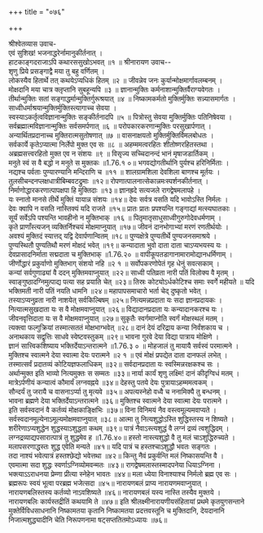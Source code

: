 +++
title = "०७६"

+++
    
श्रीश्वेतव्यास उवाच-  
एवं सुशिख! भजनाद्धरेर्नामानुकीर्तनात् ।  
हाटकाङ्गदराजाऽपि कथारससुखोऽभवत् ॥१ ॥
श्रीनारायण उवाच--  
शृणु प्रिये प्रसङ्गाद्वै मया तु बहु वर्णितम् ।  
लोकस्यैव हितार्थे तत् कथयेऽप्यधिकं हितम् ॥२ ॥
जीवन्नेव जनः कुर्यान्मोक्षमार्गावलम्बनम् ।  
मोक्षदानि मया चात्र क्लृप्तानि सुबहून्यपि ॥३ ॥
ज्ञानान्मुक्तिः कर्मनाशान्मुक्तिर्वैराग्यवेगतः ।  
तीर्थान्मुक्तिः सतां सङ्गाद्धर्मान्मुक्तिर्गुरूश्रयात् ॥४ ॥
निष्कामकर्मतो मुक्तिर्मुक्तिः सन्न्यासमार्गतः ।  
साध्वीधर्माश्रयान्मुक्तिर्मुक्तिस्त्यागाच्च सेवया ।  
स्वस्याऽकर्तृत्वविज्ञानान्मुक्तिः सङ्कीर्तनादपि ॥५ ॥
पित्रोस्तु सेवया मुक्तिर्मुक्तिः पतिनिषेवया ।  
सर्वब्रह्मात्मविज्ञानान्मुक्तिः सर्वसमर्पणात् ॥६ ॥
परोपकारकरणान्मुक्तिः परसुखार्पणात् ।  
अन्यार्थितप्रदानाच्च मुक्तिरात्मसुतोषणात् ॥७ ॥
वासनाक्षयतो मुक्तिर्मुक्तिर्विमलबोधतः ।  
सर्वकार्ये कृतेऽप्यात्मा निर्लेपो मुक्त एव सः ॥८ ॥
अहम्ममत्वरहितः शीतोष्णरहितस्तथा ।  
अब्रह्मसत्त्वरहितो मुक्त एव न संशयः ॥९ ॥
विसृज्य सच्चिदानन्दं भानं मृषाजडार्तिकम् ।  
मनुते स्वं स वै बद्धो न मनुते स मुक्तकः ॥1.76.१ ०॥
भगवद्योगतीर्थानि पुर्यश्च हरिनिर्मिताः ।  
नद्यश्च पर्वताः पुण्यारण्यानि मन्दिराणि च ॥११ ॥
शालग्रामशिला देवशिला बाणश्च मूर्तयः ।  
तुलसीचन्दनप्लक्षधात्रीबिम्बवटद्रुमाः ॥१२॥
रोपणात्पालनात्सेकान्नमःस्पर्शनकीर्तनात् ।  
निर्माणोद्धारकरणात्पापक्षपा हि मुक्तिदाः ॥१३॥
ज्ञानह्रदे सत्यजले रागद्वेषमलापहे ।  
यः स्नातो मानसे तीर्थे मुक्तिं यायान्न संशयः ॥१४॥
देवः सर्वत्र वसति यदि भावोऽस्ति निर्मलः ।  
देवः क्वापि न वसति नास्तिक्यं यदि राजते ॥१५॥
प्रातः प्रातः प्रपश्यन्ति गङ्गाद्यां मत्स्यघातकाः ।  
सूर्यं सर्वेऽपि पश्यन्ति भावहीनो न मुक्तिभाक् ॥१६ ॥
पितृमातृसाधुसाध्वीगुरुगोदेवधर्मणाम् ।  
कृते प्राणाँस्त्यजन् व्यक्तिर्निश्चयं मोक्षमाप्नुयात् ॥१७॥
जीवनं दानभोगाभ्यां मरणं रणतीर्थयोः ।  
अवश्यं मुक्तिदं स्यात्तद् यद्वि देवार्पणान्वितम् ॥१८॥
पुण्यक्षेत्रे पुण्यतीर्थे पुण्यजनसमाश्रये ।  
पुण्यस्थितौ पुण्यतिथौ मरणं मोक्षदं भवेत् ॥१९॥
कन्यादाता भुवो दाता दाता चाऽप्यभयस्य यः ।  
देवप्रासादनिर्माता सद्मदाता च मुक्तिभाक् ॥1.76.२० ॥
वापीकूपतडागानामारामोद्यानधर्मिणाम् ।  
जीर्णोद्धारं प्रकुर्वाणो मुक्तिभाग् संशयो नहि ॥२ १ ॥
सर्वोपकरणोपेतं गृह धेनुं सवत्सकाम् ।  
कन्यां सर्वगुणाढ्यां वै ददन् मुक्तिमवाप्नुयात् ॥२२॥
साध्वी पतिव्रता नारी पतिं विलोक्य वै मृतम् ।  
स्वाङ्गुष्ठादग्निमुत्पाद्य पत्या सह प्रयाति चेत् ॥२३॥
तिस्रः कोट्योऽर्धकोटिश्च समाः स्वर्गे महीयते ॥
यदि भक्तिमती नारी पतिं नयति धामनि ॥२४॥
महापापसमाचारो भर्ता चेद् दुष्कृतो भवेत् ।  
तस्याऽप्यनुव्रता नारी नाशयेत् सर्वकिल्बिषम् ॥२५॥
नित्यमन्नप्रदाता यः सदा ज्ञानप्रदायकः ।  
नित्यात्मसुखदाता यः स वै मोक्षमवाप्नुयात् ॥२६॥
विद्यादानप्रदाता यः कन्यादानकरश्च यः ।  
जीवनवृत्तिदाता यः स वै मोक्षमवाप्नुयात् ॥२७॥
सुकृतैः स्वर्गमाप्नोति स्वर्गं मोक्षस्थलं मतम् ।  
त्यक्त्वा फल्गुक्रियां तस्मात्सततं मोक्षभाग्भवेत् ॥२८॥
दानं देयं दरिद्राय कन्या निर्वंशकाय च ।  
अनाथकाय सद्वृत्तिः साधवे स्वेष्टवस्तुकम् ॥२९॥
भावना गुरवे देया विद्या पात्राय मोक्षिणे ।  
ज्ञानं सात्त्विकशिष्याय भक्तिर्देयाऽन्तरात्मने ॥1.76.३ ० ॥
मोहजालं तु मायायै सर्वस्वं परमात्मने ।  
मुक्तिश्च स्वात्मने देया स्वात्मा देयः परात्मने ॥२ १ ॥
एवं मोक्षं प्रपद्येत दाता दानफलं लभेत् ।  
तस्मात्सर्वं प्रदातव्यं कोटियज्ञफलाधिकम् ॥३२॥
सर्वदानप्रदाता यः स्वस्मिन्नरक्षकश्च सः ।  
अर्थान्मुक्त इति भाव्यो नित्यमुक्तः स सम्मतः ॥३३॥
नार्या कार्यं शृणु लक्ष्मि! दानं कीदृग्विधं मतम् ।  
मात्रेऽर्पणीयं कन्यात्वं कौमार्यं लग्नवह्नये ॥३४॥
देहस्तु पतये देयः पुत्रायाऽहम्ममत्वकम् ।  
सौन्दर्यं तु जरायै च वासनाऽर्प्या तु मृत्यवे ॥३५॥
अपत्यस्नेहो वध्वै च ननामिक्यै तु बन्धनम् ।  
भावना ब्रह्मणे देया भक्तिर्देयाऽन्तरात्मने ॥३६॥
मुक्तिश्च स्वात्मने देया स्वात्मा देयः परात्मने ।  
इति सर्वस्वदानं वै कर्तव्यं मोक्षकाङ्क्षिभिः ॥३७॥
विना विनिमयं नैव वस्त्वमूल्यमवाप्यते ।  
सर्वस्वदानमूल्येनाऽमूल्यमोक्षमवाप्नुयात् ॥३८॥
आत्मा तु नित्यशुद्धोऽस्ति शुद्धिस्तस्य न शिष्यते ।  
शरीरेणाऽप्यशुद्धेन शुद्धस्याऽशुद्धता कथम् ॥३९॥
पात्रं नैवाऽस्त्यशुद्धं वै लग्नं द्रव्यं त्वशुद्धिदम् ।  
लग्नद्रव्याद्यपसारात्पात्रं तु शुद्धमेव ह ॥1.76.४०॥
हस्तो नास्त्यशुद्धो वै तु मलं चाऽशुद्धिरुच्यते ।  
मलापसरणाद्धस्तः शुद्ध एवेति मन्यते ॥४१॥
यदि पात्रं च हस्तश्चाऽशुद्धौ भवतः सङ्गतः ।  
तदा नाश्यं भवेत्पात्रं हस्तश्छेद्यो भवेत्तथा ॥४२॥
किन्तु नैवं प्रकुर्वन्ति मलं निष्कासयन्ति वै ।  
एवमात्मा सदा शुद्धः स्वर्णाऽग्निव्योमवन्मतः ॥४३॥
रागद्वेषमलास्तस्मादपनेया धियाऽग्निना ।  
भक्त्याऽऽराधनया प्रेम्णा प्रीत्या स्नेहेन भावतः ॥४४॥
मला ध्येया विनाश्याश्च निर्मलो ब्रह्म एव सः ।  
ब्रह्मरूपः स्वयं भूत्वा परब्रह्म भजेत्सदा ॥४५॥
नारायणबलं प्राप्य नारायणमवाप्नुयात् ।  
नारायणबलिस्तस्य कर्तव्यो नाऽवशिष्यते ॥४६॥
नारायणबलं यस्य नास्ति तस्यैव मुक्तये ।  
नारायणबलिः कार्यस्तद्रीतिं कथयामि ते ॥४७॥
इति श्रीलक्ष्मीनारायणीयसंहितायां प्रथमे कृतयुगसन्ताने मुक्तेर्विविधसाधनानि निष्कामतया कृतानि निष्कामतया प्रदत्तवस्तूनि च मुक्तिदानि, देयदानानि निजात्मशुद्ध्यादीनि चेति निरूपणनामा षट्सप्ततितमोऽध्यायः ॥७६॥
    
